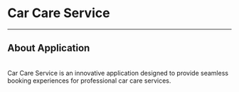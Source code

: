 <h1>Car Care Service</h1>
<hr>
<h2>
About Application
</h2>
<br>
Car Care Service is an innovative application designed to provide seamless booking experiences for professional car care services. 
